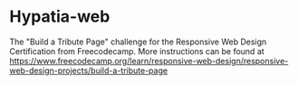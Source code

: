 # Hypatia-web
The "Build a Tribute Page" challenge for the Responsive Web Design Certification from Freecodecamp. 
More instructions can be found at https://www.freecodecamp.org/learn/responsive-web-design/responsive-web-design-projects/build-a-tribute-page

